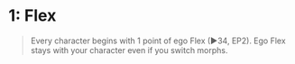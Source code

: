 # 1: Flex

<blockquote class="header-bg">

Every character begins with 1 point of ego Flex (▶34, EP2). Ego Flex stays with your character even if you switch morphs.

</blockquote>
